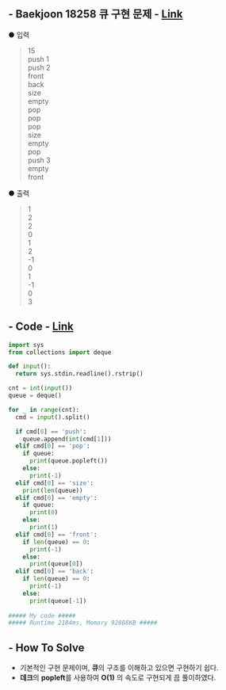 ## - Baekjoon 18258 큐 구현 문제 - [Link](https://www.acmicpc.net/problem/18258)
● 입력  
> 15  
push 1  
push 2  
front  
back  
size  
empty  
pop  
pop  
pop  
size  
empty  
pop  
push 3  
empty  
front

● 출력
>1  
2  
2  
0  
1  
2  
-1  
0  
1  
-1  
0  
3

## - Code - [Link](https://github.com/imtaesuu/AlgorithmPractice_with_Python/blob/main/Stack_and_Queue/Baekjoon_18258/Baekjoon_18258.py)

```python
import sys
from collections import deque

def input():
  return sys.stdin.readline().rstrip()

cnt = int(input())
queue = deque()

for _ in range(cnt):
  cmd = input().split()

  if cmd[0] == 'push':
    queue.append(int(cmd[1]))
  elif cmd[0] == 'pop':
    if queue:
      print(queue.popleft())
    else:
      print(-1)
  elif cmd[0] == 'size':
    print(len(queue))
  elif cmd[0] == 'empty':
    if queue:
      print(0)
    else:
      print(1)
  elif cmd[0] == 'front':
    if len(queue) == 0:
      print(-1)
    else:
      print(queue[0])
  elif cmd[0] == 'back':
    if len(queue) == 0:
      print(-1)
    else:
      print(queue[-1])
	
##### My code #####
##### Runtime 2184ms, Memory 92888KB #####
```

## - **How To Solve**
- 기본적인 구현 문제이며, **큐**의 구조를 이해하고 있으면 구현하기 쉽다.
- **데크**의 **popleft**를 사용하여 **O(1)** 의 속도로 구현되게 끔 풀이하였다.